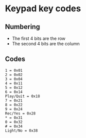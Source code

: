 # Keypad key codes
## Numbering

* The first 4 bits are the row
* The second 4 bits are the column

## Codes

    1 = 0x01
    2 = 0x02
    3 = 0x04
    4 = 0x11
    5 = 0x12
    6 = 0x14
    Play/Quit = 0x18
    7 = 0x21
    8 = 0x22
    9 = 0x24
    Rec/Yes = 0x28
    * = 0x31
    0 = 0x32
    # = 0x34
    Light/No = 0x38